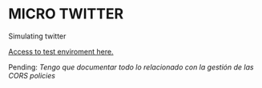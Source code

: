 # MICRO TWITTER
Simulating twitter

[Access to test enviroment here.](https://clontw.herokuapp.com/)

Pending:
_Tengo que documentar todo lo relacionado con la gestión de las CORS policies_
